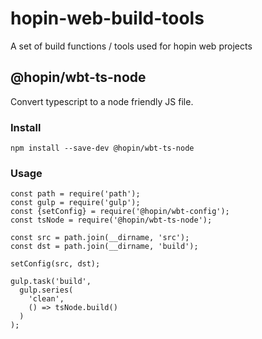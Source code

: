 # hopin-web-build-tools
A set of build functions / tools used for hopin web projects

## @hopin/wbt-ts-node

Convert typescript to a node friendly JS file.

### Install

```
npm install --save-dev @hopin/wbt-ts-node
```

### Usage

```
const path = require('path');
const gulp = require('gulp');
const {setConfig} = require('@hopin/wbt-config');
const tsNode = require('@hopin/wbt-ts-node'); 

const src = path.join(__dirname, 'src');
const dst = path.join(__dirname, 'build');

setConfig(src, dst);

gulp.task('build',
  gulp.series(
    'clean',
    () => tsNode.build()
  )
);
```